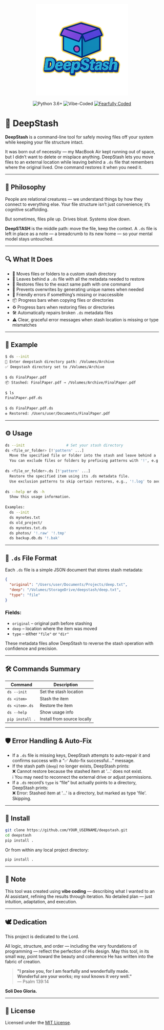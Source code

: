 <p align="center">
  <img src="logo.png" alt="DeepStash logo" width="300"/>
</p>

<p align="center">
  <img alt="Python 3.6+" src="https://img.shields.io/badge/Python-3.6+-blue?logo=python&logoColor=white&style=flat-square"/>
  <img alt="Vibe-Coded" src="https://img.shields.io/badge/Vibe%20Coded-%F0%9F%92%8C-purple?style=flat-square"/>
  <a href="#-dedication">
    <img alt="Fearfully Coded" src="https://img.shields.io/badge/🕊️Fearfully%20Coded-blue?style=flat-square"/>
  </a>
</p>

# 🧳 DeepStash

**DeepStash** is a command-line tool for safely moving files off your system while keeping your file structure intact.

It was born out of necessity — my MacBook Air kept running out of space, but I didn’t want to delete or misplace anything. DeepStash lets you move files to an external location while leaving behind a `.ds` file that remembers where the original lived. One command restores it when you need it.

----
## 🧠 Philosophy

People are relational creatures — we understand things by how they connect to everything else. Your file structure isn’t just convenience; it’s cognitive scaffolding.

But sometimes, files pile up. Drives bloat. Systems slow down.

**DeepSTASH** is the middle path: move the file, keep the context. A `.ds` file is left in place as a note — a breadcrumb to its new home — so your mental model stays untouched.

----
## 🔍 What It Does

- 📁 Moves files or folders to a custom stash directory  
- 📝 Leaves behind a `.ds` file with all the metadata needed to restore  
- 🧭 Restores files to the exact same path with one command  
- 🧠 Prevents overwrites by generating unique names when needed  
- 🚫 Friendly errors if something’s missing or inaccessible  
- 📦 Progress bars when copying files or directories  
- ♻️ Progress bars when restoring files or directories  
- 🛠️ Automatically repairs broken `.ds` metadata files  
- ⚠️ Clear, graceful error messages when stash location is missing or type mismatches  

----
## 🧪 Example

```bash
$ ds --init
📁 Enter deepstash directory path: /Volumes/Archive
✅ Deepstash directory set to /Volumes/Archive

$ ds FinalPaper.pdf
📦 Stashed: FinalPaper.pdf → /Volumes/Archive/FinalPaper.pdf

$ ls
FinalPaper.pdf.ds

$ ds FinalPaper.pdf.ds
♻️ Restored: /Users/user/Documents/FinalPaper.pdf
```

----
## ⚙️ Usage

```bash
ds --init                   # Set your stash directory
ds <file_or_folder> [!'pattern' ...]   
  Move the specified file or folder into the stash and leave behind a .ds ghost file.
  You can exclude files or folders by prefixing patterns with '!', e.g., '!.png' to skip all .png files.

ds <file_or_folder>.ds [!'pattern' ...]
  Restore the specified item using its .ds metadata file.
  Use exclusion patterns to skip certain restores, e.g., '!.log' to avoid restoring .log files.

ds --help or ds -h
  Show this usage information.

Examples:
  ds --init
  ds mynotes.txt
  ds old_project/
  ds mynotes.txt.ds
  ds photos/ '!.raw' '!.tmp'
  ds backup.db.ds '!.bak'
```

----
## 📄 `.ds` File Format

Each `.ds` file is a simple JSON document that stores stash metadata:

```json
{
  "original": "/Users/user/Documents/Projects/deep.txt",
  "deep": "/Volumes/StorageDrive/deepstash/deep.txt",
  "type": "file"
}
```

### Fields:
- `original` – original path before stashing  
- `deep` – location where the item was moved  
- `type` – either `"file"` or `"dir"`  

These metadata files allow DeepStash to reverse the stash operation with confidence and precision.

----
## 🛠️ Commands Summary

| Command              | Description                            |
|----------------------|----------------------------------------|
| `ds --init`          | Set the stash location                 |
| `ds <item>`          | Stash the item                         |
| `ds <item>.ds`       | Restore the item                       |
| `ds --help`          | Show usage info                        |
| `pip install .`      | Install from source locally            |

----
## 🛡️ Error Handling & Auto-Fix

- If a `.ds` file is missing keys, DeepStash attempts to auto-repair it and confirms success with a “✅ Auto-fix successful…” message.  
- If the stash path (`deep`) no longer exists, DeepStash prints:  
  ❌ Cannot restore because the stashed item at '…' does not exist.  
  ℹ️ You may need to reconnect the external drive or adjust permissions.  
- If a `.ds` record’s `type` is “file” but actually points to a directory, DeepStash prints:  
  ❌ Error: Stashed item at '…' is a directory, but marked as type 'file'. Skipping.  

----
## 🚀 Install

```bash
git clone https://github.com/YOUR_USERNAME/deepstash.git
cd deepstash
pip install .
```

Or from within any local project directory:

```bash
pip install .
```

----
## 🤖 Note

This tool was created using **vibe coding** — describing what I wanted to an AI assistant, refining the results through iteration. No detailed plan — just intuition, adaptation, and execution.

----
## 🕊️ Dedication

This project is dedicated to the Lord.

All logic, structure, and order — including the very foundations of programming — reflect the perfection of His design. May this tool, in its small way, point toward the beauty and coherence He has written into the fabric of creation.

> **"I praise you, for I am fearfully and wonderfully made.  
> Wonderful are your works; my soul knows it very well."**  
> — Psalm 139:14

**Soli Deo Gloria.**

----
## 📄 License

Licensed under the [MIT License](LICENSE).